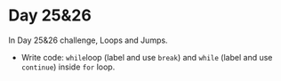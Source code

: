 # Day 25&26
In Day 25&26 challenge, Loops and Jumps.

* Write code:
```while```loop (label and use ```break```) and ```while``` (label and use ```continue```) inside ```for``` loop. 
